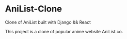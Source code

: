 # AniList-Clone
Clone of AniList built with Django &amp;&amp; React

This project is a clone of popular anime website AniList.co.
